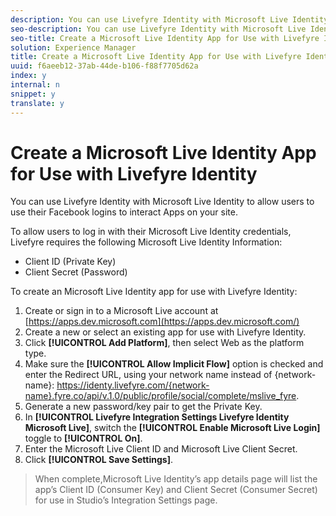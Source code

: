 ```yaml
---
description: You can use Livefyre Identity with Microsoft Live Identity to allow users to use their Facebook logins to interact Apps on your site.
seo-description: You can use Livefyre Identity with Microsoft Live Identity to allow users to use their Facebook logins to interact Apps on your site.
seo-title: Create a Microsoft Live Identity App for Use with Livefyre Identity
solution: Experience Manager
title: Create a Microsoft Live Identity App for Use with Livefyre Identity
uuid: f6aeeb12-37ab-44de-b106-f88f7705d62a
index: y
internal: n
snippet: y
translate: y
---
```


# Create a Microsoft Live Identity App for Use with Livefyre Identity

You can use Livefyre Identity with Microsoft Live Identity to allow users to use their Facebook logins to interact Apps on your site.

To allow users to log in with their Microsoft Live Identity credentials, Livefyre requires the following Microsoft Live Identity Information:

* Client ID (Private Key)
* Client Secret (Password)

To create an Microsoft Live Identity app for use with Livefyre Identity:

1. Create or sign in to a Microsoft Live account at [https://apps.dev.microsoft.com](https://apps.dev.microsoft.com/)
1. Create a new or select an existing app for use with Livefyre Identity.
1. Click **[!UICONTROL Add Platform]**, then select Web as the platform type.
1. Make sure the **[!UICONTROL Allow Implicit Flow]** option is checked and enter the Redirect URL, using your network name instead of {network-name}: https://identy.livefyre.com/{network-name}.fyre.co/api/v.1.0/public/profile/social/complete/mslive_fyre.
1. Generate a new password/key pair to get the Private Key.
1. In **[!UICONTROL Livefyre Integration Settings Livefyre Identity Microsoft Live]**, switch the **[!UICONTROL Enable Microsoft Live Login]** toggle to **[!UICONTROL On]**.
1. Enter the Microsoft Live Client ID and Microsoft Live Client Secret.
1. Click **[!UICONTROL Save Settings]**.
>When complete,Microsoft Live Identity’s app details page will list the app’s Client ID (Consumer Key) and Client Secret (Consumer Secret) for use in Studio’s Integration Settings page.
